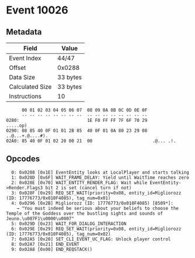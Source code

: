 # Event 10026

## Metadata

| Field           | Value    |
|-----------------|----------|
| Event Index     | 44/47    |
| Offset          | 0x0288   |
| Data Size       | 33 bytes |
| Calculated Size | 33 bytes |
| Instructions    | 10       |

```
      00 01 02 03 04 05 06 07  08 09 0A 0B 0C 0D 0E 0F
      -- -- -- -- -- -- -- --  -- -- -- -- -- -- -- --
0280:                          1E F0 FF FF 7F 6F 70 29          .....op)
0290: 08 85 40 0F 01 01 2B 85  40 0F 01 0A 80 23 29 08  ..@...+.@....#).
02A0: 85 40 0F 01 02 20 00 21  00                       .@... .!.       
```

## Opcodes

```
  0: 0x0288 [0x1E] EventEntity looks at LocalPlayer and starts talking
  1: 0x028D [0x6F] WAIT_FRAME_DELAY: Yield until WaitTime reaches zero
  2: 0x028E [0x70] WAIT_ENTITY_RENDER_FLAG: Wait while EventEntity->Render.Flags3 bit 2 is set (cancel turn if not)
  3: 0x028F [0x29] REQ_SET_WAIT(priority=0x08, entity_id=Migliorozz (ID: 17776773/0x010F4085), tag_num=0x01)
  4: 0x0296 [0x2B] Migliorozz (ID: 17776773/0x010F4085) [8509*]:
    → "You must indeed be serious about your beliefs to choose the Temple of the Goddess over the bustling sights and sounds of Jeuno.\u007F1\u0000\u0007"
  5: 0x029D [0x23] WAIT_FOR_DIALOG_INTERACTION
  6: 0x029E [0x29] REQ_SET_WAIT(priority=0x08, entity_id=Migliorozz (ID: 17776773/0x010F4085), tag_num=0x02)
  7: 0x02A5 [0x20] SET_CLI_EVENT_UC_FLAG: Unlock player control
  8: 0x02A7 [0x21] END_EVENT
  9: 0x02A8 [0x00] END_REQSTACK()
```
